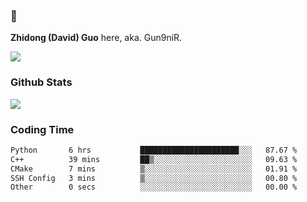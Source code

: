 ### 👋 

**Zhidong (David) Guo** here, aka. Gun9niR.

![](https://komarev.com/ghpvc/?username=Gun9niR&label=Total+Views)

### Github Stats

<img src="https://github-readme-stats.vercel.app/api?username=Gun9niR&count_private=true&show_icons=true&theme=vue-dark&hide_title=true">

### Coding Time

<!--START_SECTION:waka-->

```txt
Python       6 hrs           ██████████████████████░░░   87.67 %
C++          39 mins         ██▒░░░░░░░░░░░░░░░░░░░░░░   09.63 %
CMake        7 mins          ▒░░░░░░░░░░░░░░░░░░░░░░░░   01.91 %
SSH Config   3 mins          ▒░░░░░░░░░░░░░░░░░░░░░░░░   00.80 %
Other        0 secs          ░░░░░░░░░░░░░░░░░░░░░░░░░   00.00 %
```

<!--END_SECTION:waka-->
